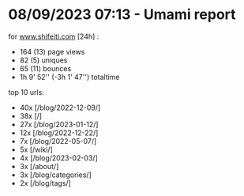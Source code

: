 # 08/09/2023 07:13 - Umami report
for www.shifeiti.com [24h] :

 - 164 (13) page views
 - 82 (5) uniques
 - 65 (11) bounces
 - 1h 9' 52'' (-3h 1' 47'') totaltime


top 10 urls:
 - 40x [/blog/2022-12-09/]
 - 38x [/]
 - 27x [/blog/2023-01-12/]
 - 12x [/blog/2022-12-22/]
 - 7x [/blog/2022-05-07/]
 - 5x [/wiki/]
 - 4x [/blog/2023-02-03/]
 - 3x [/about/]
 - 3x [/blog/categories/]
 - 2x [/blog/tags/]



